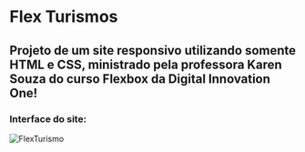 # Flex Turismos

## Projeto de um site responsivo utilizando somente HTML e CSS, ministrado pela professora Karen Souza do curso Flexbox da Digital Innovation One!

### Interface do site:
![FlexTurismo](https://user-images.githubusercontent.com/56406869/173159728-6fe38b3c-d50d-4ef7-a288-fb45e9917340.PNG)
